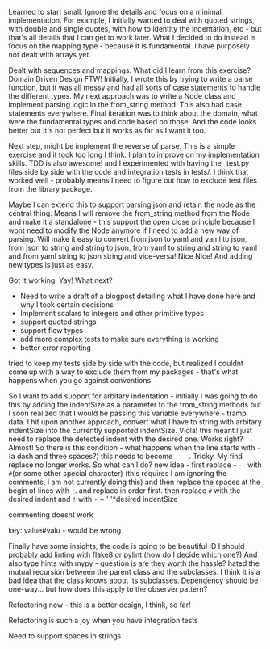 Learned to start small.
Ignore the details and focus on a minimal implementation.
For example, I initially wanted to deal with quoted strings, with double and single quotes, with how
to identity the indentation,  etc - but that's all details that I can get to work later.
What I decided to do instead is focus on the mapping type - because it is fundamental. I have purposely not dealt with arrays yet.


Dealt with sequences and mappings.
What did I learn from this exercise?
Domain Driven Design FTW! Initially, I wrote this by trying to write a parse function, but it was all messy and had
all sorts of case statements to handle the different types. My next approach was to write a Node class and implement
parsing logic in the from_string method. This also had case statements everywhere.
Final iteration was to think about the domain, what were the fundamental types and code based on those.
And the code looks better but it's not perfect but it works as far as I want it too.

Next step, might be implement the reverse of parse. This is a simple exercise and it took too long I think. I plan
to improve on my implementation skills. TDD is also awesome! and I experimented with having the _test.py files side
by side with the code and integration tests in tests/. I think that worked well - probably means I need to figure out how to exclude test files from the library package.

Maybe I can extend this to support parsing json and retain the node as the central thing. Means I will remove the from_string method from the Node
and make it a standalone - this support the open close principle because I wont need to modify the Node anymore if I need to add a new way of parsing.
Will make it easy to convert from json to yaml and yaml to json, from json to string and string to json, from yaml to string and string to yaml and from yaml string to json string and vice-versa!
Nice Nice! And adding new types is just as easy.

Got it working. Yay! What next?
* Need to write a draft of a blogpost detailing what I have done here and why I took certain decisions
* Implement scalars to integers and other primitive types
* support quoted strings
* support flow types
* add more complex tests to make sure everything is working
* better error reporting


tried to keep my tests side by side with the code, but realized I couldnt come up with a way to exclude them from my packages - that's what happens when you go
against conventions

So I want to add support for arbitary indentation - initially I was going to do this by adding the indentSize as a parameter to the from_string methods
but I soon realized that I would be passing this variable everywhere - tramp data. I hit upon another approach, convert what I have to string with arbitary indentSize
into the currently supported indentSize. Viola! this meant I just need to replace the detected indent with the desired one.
Works right? Almost! So there is this condition - what happens when the line starts with `- `(a dash and three spaces?) this needs to become `-   `. Tricky.
My find replace no longer works. So what can I do? new idea - first replace - `- ` with `#`(or some other special character) (this requires I am ignoring the comments, I am not currently doing this)
and then replace the spaces at the begin of lines with `!`. and replace in order first. then replace `#` with the desired indent and `!` with `-` + ' '*desired indentSize


commenting doesnt work

key: value#valu - would be wrong


Finally have some insights, the code is going to be beautiful :D
I should probably add linting with flake8 or pylint (how do I decide which one?)
And also type hints with mypy - question is are they worth the hassle?
hated the mutual recursion between the parent class and the subclasses. I think it is a bad idea that the class knows about its subclasses.
Dependency should be one-way... but how does this apply to the observer pattern?


Refactoring now - this is a better design, I think, so far!

Refactoring is such a joy when you have integration tests


Need to support spaces in strings
